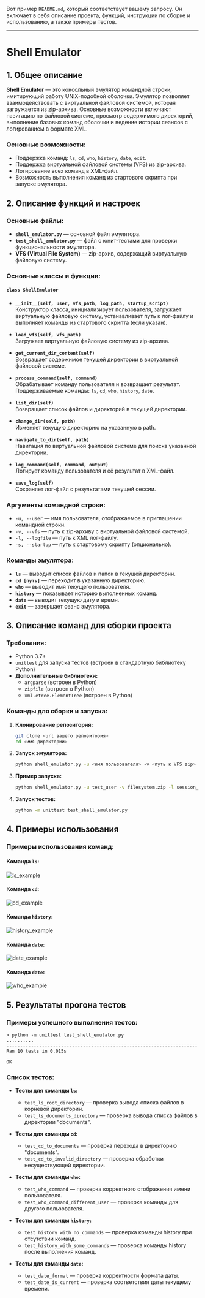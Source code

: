 Вот пример `README.md`, который соответствует вашему запросу. Он включает в себя описание проекта, функций, инструкции по сборке и использованию, а также примеры тестов.

---

# Shell Emulator

## 1. Общее описание

**Shell Emulator** — это консольный эмулятор командной строки, имитирующий работу UNIX-подобной оболочки. Эмулятор позволяет взаимодействовать с виртуальной файловой системой, которая загружается из zip-архива. Основные возможности включают навигацию по файловой системе, просмотр содержимого директорий, выполнение базовых команд оболочки и ведение истории сеансов с логированием в формате XML.

### Основные возможности:
- Поддержка команд: `ls`, `cd`, `who`, `history`, `date`, `exit`.
- Поддержка виртуальной файловой системы (VFS) из zip-архива.
- Логирование всех команд в XML-файл.
- Возможность выполнения команд из стартового скрипта при запуске эмулятора.

## 2. Описание функций и настроек

### Основные файлы:
- **`shell_emulator.py`** — основной файл эмулятора.
- **`test_shell_emulator.py`** — файл с юнит-тестами для проверки функциональности эмулятора.
- **VFS (Virtual File System)** — zip-архив, содержащий виртуальную файловую систему.

### Основные классы и функции:

#### `class ShellEmulator`
- **`__init__(self, user, vfs_path, log_path, startup_script)`**  
  Конструктор класса, инициализирует пользователя, загружает виртуальную файловую систему, устанавливает путь к лог-файлу и выполняет команды из стартового скрипта (если указан).

- **`load_vfs(self, vfs_path)`**  
  Загружает виртуальную файловую систему из zip-архива.

- **`get_current_dir_content(self)`**  
  Возвращает содержимое текущей директории в виртуальной файловой системе.

- **`process_command(self, command)`**  
  Обрабатывает команду пользователя и возвращает результат. Поддерживаемые команды: `ls`, `cd`, `who`, `history`, `date`.

- **`list_dir(self)`**  
  Возвращает список файлов и директорий в текущей директории.

- **`change_dir(self, path)`**  
  Изменяет текущую директорию на указанную в path.

- **`navigate_to_dir(self, path)`**  
  Навигация по виртуальной файловой системе для поиска указанной директории.

- **`log_command(self, command, output)`**  
  Логирует команду пользователя и её результат в XML-файл.

- **`save_log(self)`**  
  Сохраняет лог-файл с результатами текущей сессии.

### Аргументы командной строки:
- `-u, --user` — имя пользователя, отображаемое в приглашении командной строки.
- `-v, --vfs` — путь к zip-архиву с виртуальной файловой системой.
- `-l, --logfile` — путь к XML лог-файлу.
- `-s, --startup` — путь к стартовому скрипту (опционально).

### Команды эмулятора:
- **`ls`** — выводит список файлов и папок в текущей директории.
- **`cd [путь]`** — переходит в указанную директорию.
- **`who`** — выводит имя текущего пользователя.
- **`history`** — показывает историю выполненных команд.
- **`date`** — выводит текущую дату и время.
- **`exit`** — завершает сеанс эмулятора.

## 3. Описание команд для сборки проекта

### Требования:
- Python 3.7+
- `unittest` для запуска тестов (встроен в стандартную библиотеку Python)
- **Дополнительные библиотеки:** 
  - `argparse` (встроен в Python)
  - `zipfile` (встроен в Python)
  - `xml.etree.ElementTree` (встроен в Python)

### Команды для сборки и запуска:
1. **Клонирование репозитория:**
   ```bash
   git clone <url вашего репозитория>
   cd <имя директории>
   ```

2. **Запуск эмулятора:**
   ```bash
   python shell_emulator.py -u <имя пользователя> -v <путь к VFS zip> -l <путь к лог-файлу> [-s <путь к стартовому скрипту>]
   ```

3. **Пример запуска:**
   ```bash
   python shell_emulator.py -u test_user -v filesystem.zip -l session_log.xml -s startup_script.txt
   ```

4. **Запуск тестов:**
   ```bash
   python -m unittest test_shell_emulator.py
   ```

## 4. Примеры использования

### Примеры использования команд:

#### Команда `ls`:
![ls_example]()

#### Команда `cd`:
![cd_example]()

#### Команда `history`:
![history_example]()

#### Команда `date`:
![date_example]()

#### Команда `date`:
![who_example]()


## 5. Результаты прогона тестов

### Примеры успешного выполнения тестов:

```
> python -m unittest test_shell_emulator.py
..........
----------------------------------------------------------------------
Ran 10 tests in 0.015s

OK
```

### Список тестов:
- **Тесты для команды `ls`:**
  - `test_ls_root_directory` — проверка вывода списка файлов в корневой директории.
  - `test_ls_documents_directory` — проверка вывода списка файлов в директории "documents".

- **Тесты для команды `cd`:**
  - `test_cd_to_documents` — проверка перехода в директорию "documents".
  - `test_cd_to_invalid_directory` — проверка обработки несуществующей директории.

- **Тесты для команды `who`:**
  - `test_who_command` — проверка корректного отображения имени пользователя.
  - `test_who_command_different_user` — проверка команды для другого пользователя.

- **Тесты для команды `history`:**
  - `test_history_with_no_commands` — проверка команды history при отсутствии команд.
  - `test_history_with_some_commands` — проверка команды history после выполнения команд.

- **Тесты для команды `date`:**
  - `test_date_format` — проверка корректности формата даты.
  - `test_date_is_current` — проверка соответствия даты текущему времени.

